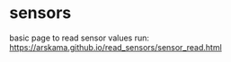 # sensors
basic page to read sensor values
run:
https://arskama.github.io/read_sensors/sensor_read.html
